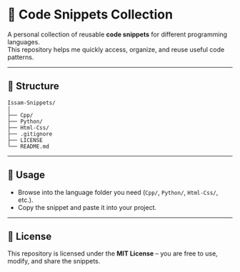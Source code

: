 # 📂 Code Snippets Collection

A personal collection of reusable **code snippets** for different programming languages.  
This repository helps me quickly access, organize, and reuse useful code patterns.

---

## 📑 Structure

```
Issam-Snippets/
│
├── Cpp/
├── Python/
├── Html-Css/
├── .gitignore
├── LICENSE
└── README.md
```

---

## 🚀 Usage

- Browse into the language folder you need (`Cpp/`, `Python/`, `Html-Css/`, etc.).
- Copy the snippet and paste it into your project.

---

## 📜 License

This repository is licensed under the **MIT License** – you are free to use, modify, and share the snippets.
